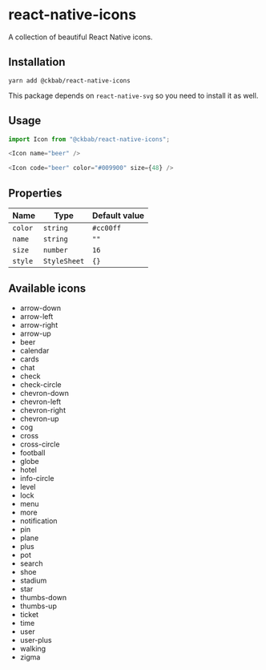 # react-native-icons

A collection of beautiful React Native icons.

## Installation

```
yarn add @ckbab/react-native-icons
```

This package depends on `react-native-svg` so you need to install it as well.

## Usage

```js
import Icon from "@ckbab/react-native-icons";

<Icon name="beer" />

<Icon code="beer" color="#009900" size={48} />
```

## Properties

| Name    | Type         | Default value |
| ------- | ------------ | ------------- |
| `color` | `string`     | `#cc00ff`     |
| `name`  | `string`     | `""`          |
| `size`  | `number`     | `16`          |
| `style` | `StyleSheet` | `{}`          |

## Available icons

- arrow-down
- arrow-left
- arrow-right
- arrow-up
- beer
- calendar
- cards
- chat
- check
- check-circle
- chevron-down
- chevron-left
- chevron-right
- chevron-up
- cog
- cross
- cross-circle
- football
- globe
- hotel
- info-circle
- level
- lock
- menu
- more
- notification
- pin
- plane
- plus
- pot
- search
- shoe
- stadium
- star
- thumbs-down
- thumbs-up
- ticket
- time
- user
- user-plus
- walking
- zigma
